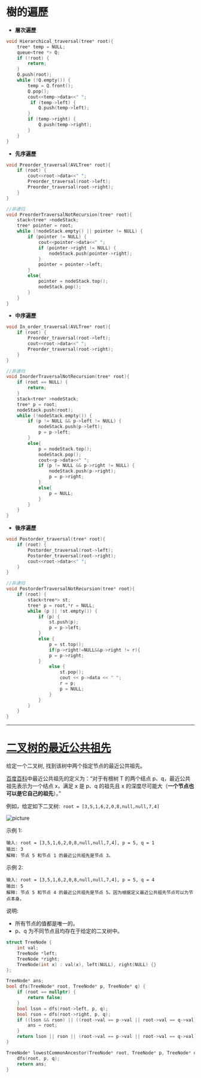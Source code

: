 # 樹的遍歷
- **層次遍歷**
```C++
void Hierarchical_traversal(tree* root){
    tree* temp = NULL;
    queue<tree *> Q;
    if (!root) {
        return;
    }
    Q.push(root);
    while (!Q.empty()) {
        temp = Q.front();
        Q.pop();
        cout<<temp->data<<" ";
         if (temp->left) {
            Q.push(temp->left);
        }
        if (temp->right) {
            Q.push(temp->right);
        }
    }
}
```
- **先序遍歷**
```C++
void Preorder_traversal(AVLTree* root){
    if (root) {
        cout<<root->data<<" ";
        Preorder_traversal(root->left);
        Preorder_traversal(root->right);
    }
}

//非递归
void PreorderTraversalNotRecursion(tree* root){
    stack<tree* >nodeStack;
    tree* pointer = root;
    while (!nodeStack.empty() || pointer != NULL) {
        if (pointer != NULL) {
            cout<<pointer->data<<" ";
            if (pointer->right != NULL) {
                nodeStack.push(pointer->right);
            }
            pointer = pointer->left;
        }
        else{
            pointer = nodeStack.top();
            nodeStack.pop();
        }
    }
}
```
- **中序遍歷**
```C++
void In_order_traversal(AVLTree* root){
    if (root) {
        Preorder_traversal(root->left);
        cout<<root->data<<" ";
        Preorder_traversal(root->right);
    }
}

//非递归
void InorderTraversalNotRecursion(tree* root){
    if (root == NULL) {
        return;
    }
    stack<tree* >nodeStack;
    tree* p = root;
    nodeStack.push(root);
    while (!nodeStack.empty()) {
        if (p != NULL && p->left != NULL) {
            nodeStack.push(p->left);
            p = p->left;
        }
        else{
            p = nodeStack.top();
            nodeStack.pop();
            cout<<p->data<<" ";
            if (p != NULL && p->right != NULL) {
                nodeStack.push(p->right);
                p = p->right;
            }
            else{
                p = NULL;
            }
        }
    }
}
```
- **後序遍歷**
```C++
void Postorder_traversal(tree* root){
    if (root) {
        Postorder_traversal(root->left);
        Postorder_traversal(root->right);
        cout<<root->data<<" ";
    }
}

//非递归
void PostorderTraversalNotRecursion(tree* root){
    if (root) {
        stack<tree*> st;
        tree* p = root,*r = NULL;
        while (p || !st.empty()) {
            if (p) {
                st.push(p);
                p = p->left;
            }
            else {
                p = st.top();
                if(p->right!=NULL&&p->right != r){
                p = p->right;
            }
                else {
                    st.pop();
                    cout << p->data << " ";
                    r = p;
                    p = NULL;
                }
            }
        }
    }
}
```
---
# [二叉树的最近公共祖先](https://leetcode-cn.com/problems/lowest-common-ancestor-of-a-binary-tree/)
给定一个二叉树, 找到该树中两个指定节点的最近公共祖先。

[百度百科](https://baike.baidu.com/item/最近公共祖先/8918834?fr=aladdin)中最近公共祖先的定义为：“对于有根树 T 的两个结点 p、q，最近公共祖先表示为一个结点 x，满足 x 是 p、q 的祖先且 x 的深度尽可能大（**一个节点也可以是它自己的祖先**）。”

例如，给定如下二叉树:  ```root = [3,5,1,6,2,0,8,null,null,7,4]```

![picture](https://assets.leetcode-cn.com/aliyun-lc-upload/uploads/2018/12/15/binarytree.png)

示例 1:
```
输入: root = [3,5,1,6,2,0,8,null,null,7,4], p = 5, q = 1
输出: 3
解释: 节点 5 和节点 1 的最近公共祖先是节点 3。
```
示例 2:
```
输入: root = [3,5,1,6,2,0,8,null,null,7,4], p = 5, q = 4
输出: 5
解释: 节点 5 和节点 4 的最近公共祖先是节点 5。因为根据定义最近公共祖先节点可以为节点本身。
```

说明:

- 所有节点的值都是唯一的。
- p、q 为不同节点且均存在于给定的二叉树中。

```c++
struct TreeNode {
    int val;
    TreeNode *left;
    TreeNode *right;
    TreeNode(int x) : val(x), left(NULL), right(NULL) {}
};

TreeNode* ans;
bool dfs(TreeNode* root, TreeNode* p, TreeNode* q) {
    if (root == nullptr) {
        return false;
    }
    bool lson = dfs(root->left, p, q);
    bool rson = dfs(root->right, p, q);
    if ((lson && rson) || ((root->val == p->val || root->val == q->val) && (lson || rson))) {
        ans = root;
    }
    return lson || rson || (root->val == p->val || root->val == q->val);
}

TreeNode* lowestCommonAncestor(TreeNode* root, TreeNode* p, TreeNode* q) {
    dfs(root, p, q);
    return ans;
}

```

































